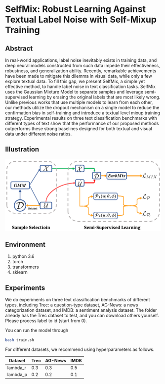 # SelfMix: Robust Learning Against Textual Label Noise with Self-Mixup Training

## Abstract

In real-world applications, label noise inevitably exists in training data, and deep neural models constructed from such data impede their effectiveness, robustness, and generalization ability. Recently, remarkable achievements have been made to mitigate this dilemma in visual data, while only a few explore textual data. To fill this gap, we present SelfMix, a simple yet effective method, to handle label noise in text classification tasks. SelfMix uses the Gaussian Mixture Model to separate samples and leverage semi-supervised learning by erasing the original labels that are most likely wrong. Unlike previous works that use multiple models to learn from each other, our methods utilize the dropout mechanism on a single model to reduce the confirmation bias in self-training and introduce a textual level mixup training strategy. Experimental results on three text classification benchmarks with different types of text show that the performance of our proposed methods outperforms these strong baselines designed for both textual and visual data under different noise ratios.

## Illustration
![framework](img/framework.png)

## Environment

1. python 3.6
2. torch
3. transformers
4. sklearn

## Experiments

We do experiments on three text classification benchmarks of different types, including Trec: a question-type dataset, AG-News: a news categorization dataset, and IMDB: a sentiment analysis dataset. The folder already has the Trec dataset to test, and you can download others yourself. Please process label to id (start from 0).

You can run the model through

```bash
bash train.sh
```

For different datasets, we recommend using hyperparameters as follows.

| Dataset  | Trec | AG-News | IMDB |
| -------- | ---- | ------- | ---- |
| lambda_r | 0.3  | 0.3     | 0.5  |
| lambda_p | 0.2  | 0.2     | 0.1  |

